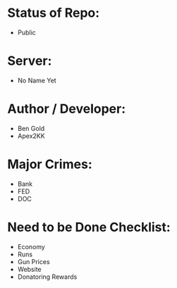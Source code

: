 # Status of Repo:
  - Public

# Server:
  - No Name Yet
  
# Author / Developer:
  - Ben Gold
  - Apex2KK

# Major Crimes:
  - Bank
  - FED
  - DOC
  
  # Need to be Done Checklist:
  - Economy
  - Runs
  - Gun Prices
  - Website
  - Donatoring Rewards
